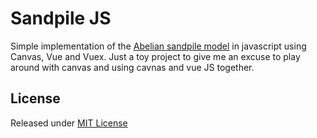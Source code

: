 # Sandpile JS

Simple implementation of the [Abelian sandpile model](https://en.wikipedia.org/wiki/Abelian_sandpile_model) in javascript using Canvas, Vue and Vuex.  Just a toy project to give me an excuse to play around with canvas and using cavnas and vue JS together.

## License

Released under [MIT License](./LICENSE)
